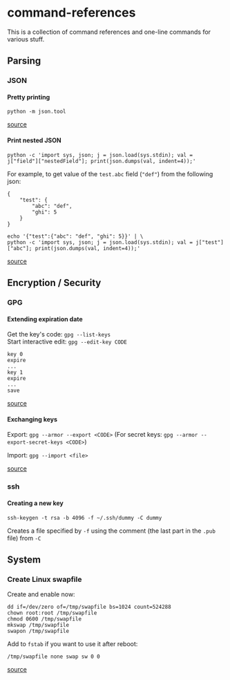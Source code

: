 # command-references

This is a collection of command references and one-line commands for various stuff.

## Parsing

### JSON

#### Pretty printing
`python -m json.tool`

[source](https://pascalprecht.github.io/2014/07/10/pretty-print-json-in-vim/)

#### Print nested JSON

`python -c 'import sys, json; j = json.load(sys.stdin); val = j["field"]["nestedField"]; print(json.dumps(val, indent=4));'`

For example, to get value of the `test.abc` field (`"def"`) from the following json:
```
{
    "test": {
        "abc": "def",
        "ghi": 5
    }
}
```

```
echo '{"test":{"abc": "def", "ghi": 5}}' | \
python -c 'import sys, json; j = json.load(sys.stdin); val = j["test"]["abc"]; print(json.dumps(val, indent=4));'
```

[source](http://www.cambus.net/parsing-json-from-command-line-using-python/)


## Encryption / Security

### GPG

#### Extending expiration date

Get the key's code: `gpg --list-keys`  
Start interactive edit: `gpg --edit-key CODE`  

```
key 0
expire
...
key 1
expire
...
save
```

[source](http://www.g-loaded.eu/2010/11/01/change-expiration-date-gpg-key/)

#### Exchanging keys

Export:
`gpg --armor --export <CODE>` (For secret keys: `gpg --armor --export-secret-keys <CODE>`)

Import:
`gpg --import <file>`

[source](https://www.gnupg.org/gph/en/manual/x56.html)

### ssh

#### Creating a new key

`ssh-keygen -t rsa -b 4096 -f ~/.ssh/dummy -C dummy`

Creates a file specified by `-f` using the comment (the last part in the `.pub` file) from `-C`

## System

### Create Linux swapfile

Create and enable now:
```
dd if=/dev/zero of=/tmp/swapfile bs=1024 count=524288
chown root:root /tmp/swapfile
chmod 0600 /tmp/swapfile
mkswap /tmp/swapfile
swapon /tmp/swapfile
```

Add to `fstab` if you want to use it after reboot:

`/tmp/swapfile none swap sw 0 0`

[source](http://www.cyberciti.biz/faq/linux-add-a-swap-file-howto/)
